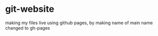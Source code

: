 # git-website
making my files live using github pages, by making name of main name changed to gh-pages
